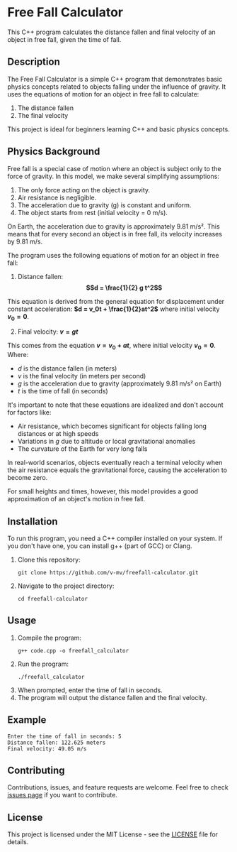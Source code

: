 # Free Fall Calculator

This C++ program calculates the distance fallen and final velocity of an object in free fall, given the time of fall.

## Description

The Free Fall Calculator is a simple C++ program that demonstrates basic physics concepts related to objects falling under the influence of gravity. It uses the equations of motion for an object in free fall to calculate:

1. The distance fallen
2. The final velocity

This project is ideal for beginners learning C++ and basic physics concepts.

## Physics Background

Free fall is a special case of motion where an object is subject only to the force of gravity. In this model, we make several simplifying assumptions:

1. The only force acting on the object is gravity.
2. Air resistance is negligible.
3. The acceleration due to gravity (g) is constant and uniform.
4. The object starts from rest (initial velocity = 0 m/s).

On Earth, the acceleration due to gravity is approximately 9.81 m/s². This means that for every second an object is in free fall, its velocity increases by 9.81 m/s.

The program uses the following equations of motion for an object in free fall:

1. Distance fallen: 
   **$$d = \frac{1}{2} g t^2$$**

This equation is derived from the general equation for displacement under constant acceleration:
**$d = v_0t + \frac{1}{2}at^2$**
where initial velocity **$v_0 = 0$**.

2. Final velocity: **$v = gt$** 

This comes from the equation **$v = v_0 + at$**, where initial velocity **$v_0 = 0$**.
Where:
+ $d$ is the distance fallen (in meters)
+ $v$ is the final velocity (in meters per second)
+ $g$ is the acceleration due to gravity (approximately 9.81 m/s² on Earth)
+ $t$ is the time of fall (in seconds)

It's important to note that these equations are idealized and don't account for factors like:
- Air resistance, which becomes significant for objects falling long distances or at high speeds
- Variations in $g$ due to altitude or local gravitational anomalies
- The curvature of the Earth for very long falls

In real-world scenarios, objects eventually reach a terminal velocity when the air resistance equals the gravitational force, causing the acceleration to become zero.

For small heights and times, however, this model provides a good approximation of an object's motion in free fall.

## Installation

To run this program, you need a C++ compiler installed on your system. If you don't have one, you can install g++ (part of GCC) or Clang.

1. Clone this repository:
   ```
   git clone https://github.com/v-mv/freefall-calculator.git
   ```
2. Navigate to the project directory:
   ```
   cd freefall-calculator
   ```

## Usage

1. Compile the program:
   ```
   g++ code.cpp -o freefall_calculator
   ```
2. Run the program:
   ```
   ./freefall_calculator
   ```
3. When prompted, enter the time of fall in seconds.
4. The program will output the distance fallen and the final velocity.

## Example

```
Enter the time of fall in seconds: 5
Distance fallen: 122.625 meters
Final velocity: 49.05 m/s
```

## Contributing

Contributions, issues, and feature requests are welcome. Feel free to check [issues page](https://github.com/v-mv/freefall-calculator/issues) if you want to contribute.

## License

This project is licensed under the MIT License - see the [LICENSE](LICENSE) file for details.
